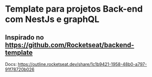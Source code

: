# Template para projetos Back-end com NestJs e graphQL

## Inspirado no https://github.com/Rocketseat/backend-template

Docs: https://outline.rocketseat.dev/share/1c1b9421-1958-48b0-a797-91f78720b026
